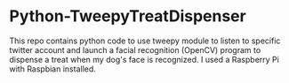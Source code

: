 # Python-TweepyTreatDispenser
This repo contains python code to use tweepy module to listen to specific twitter account and launch a facial recognition (OpenCV) program to dispense a treat when my dog's face is recognized.  I used a Raspberry Pi with Raspbian installed.
